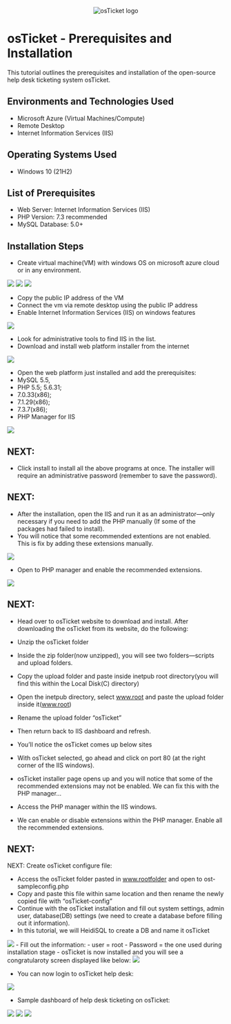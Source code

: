 <p align="center">
<img src="https://i.imgur.com/Clzj7Xs.png" alt="osTicket logo"/>
</p>

<h1>osTicket - Prerequisites and Installation</h1>
This tutorial outlines the prerequisites and installation of the open-source help desk ticketing system osTicket.<br />


<h2>Environments and Technologies Used</h2>

- Microsoft Azure (Virtual Machines/Compute)
- Remote Desktop
- Internet Information Services (IIS)

<h2>Operating Systems Used</h2>

- Windows 10 (21H2)

<h2>List of Prerequisites</h2>

- Web Server: Internet Information Services (IIS)
- PHP Version: 7.3 recommended
- MySQL Database: 5.0+

<h2>Installation Steps</h2>


- Create virtual machine(VM) with windows OS on microsoft azure cloud or in any environment.
<img src="https://i.imgur.com/L9I7wZt.png" />

<img src="https://i.imgur.com/s87CO2o.png" />

<img src="https://i.imgur.com/lAlRJP7.png" />

- Copy the public IP address of the VM
- Connect the vm via remote desktop using the public IP address
-	Enable Internet Information Services (IIS) on windows features

<img src="https://i.imgur.com/ejFdrvQ.png" />




-	Look for administrative tools to find IIS in the list.
-	Download and install web platform installer from the internet

<img src="https://i.imgur.com/GQYUeK6.png" />

-	Open the web platform just installed and add the prerequisites:
- MySQL 5.5, 
- PHP 5.5; 5.6.31; 
- 7.0.33(x86); 
- 7.1.29(x86); 
- 7.3.7(x86); 
- PHP Manager for IIS

<img src="https://i.imgur.com/VUwwb2D.png" />


<h2>NEXT:</h2>

- Click install to install all the above programs at once. The installer will require an administrative password (remember to save the password).

<h2>NEXT:</h2>

- After the installation, open the IIS and run it as an administrator—only necessary if you need to add the PHP manually (If some of the packages had failed to install).
- You will notice that some recommended extentions are not enabled. This is fix by adding these extensions manually.

<img src="https://i.imgur.com/T23e71O.png" />

- Open to PHP manager and enable the recommended extensions.

<img src="https://i.imgur.com/iWDzZBU.png" />

<h2>NEXT:</h2>

- Head over to osTicket website to download and install. After downloading the osTicket from its website, do the following:

-	Unzip the osTicket folder
-	Inside the zip folder(now unzipped), you will see two folders—scripts and upload folders.
-	Copy the upload folder and paste inside inetpub root directory(you will find this within the Local Disk(C) directory)
-	Open the inetpub directory, select www.root  and paste the upload folder inside it(www.root)
-	Rename the upload folder “osTicket”
-	Then return back to IIS dashboard and refresh.
-	You’ll notice the osTicket comes up below sites
-	With osTicket selected, go ahead and click on port 80 (at the right corner of the IIS windows).
-	osTicket installer page opens up and you will notice that some of the recommended extensions may not be enabled. We can fix this with the PHP manager…
-	Access the PHP manager within the IIS windows.
-	We can enable or disable extensions within the PHP manager. Enable all the recommended extensions.

<h2>NEXT:</h2>


NEXT: Create osTicket configure file:
-	Access the osTicket folder pasted in www.rootfolder and open to ost-sampleconfig.php
-	Copy and paste this file within same location and then rename the newly copied file with “osTicket-config”
-	Continue with the osTicket installation and fill out system settings, admin user, database(DB) settings (we need to create a database before filling out it information).
-	In this tutorial, we will HeidiSQL to create a DB and name it osTicket

<img src="https://i.imgur.com/mX9AMad.png" />
-	Fill out the information: 
- user = root
-	Password = the one used during installation stage
- osTicket is now installed and you will see a congratularoty screen displayed like below:

<img src="https://i.imgur.com/fqSWpO1.png" />

- You can now login to osTicket help desk:

<img src="https://i.imgur.com/cZQCqig.png" />

- Sample dashboard of help desk ticketing on osTicket:

<img src="https://i.imgur.com/jJFYhZk.png" />

<img src="https://i.imgur.com/oYBMWpi.png" />


<img src="https://i.imgur.com/Qs7K5cS.png" />
